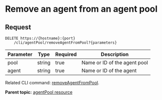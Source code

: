# Remove an agent from an agent pool

## Request

```
DELETE https://{hostname}:{port}
    /cli/agentPool/removeAgentFromPool?{parameters}

```

|Parameter|Type|Required|Description|
|---------|----|--------|-----------|
|pool|string|true|Name or ID of the agent pool|
|agent|string|true|Name or ID of the agent|

Related CLI command: [removeAgentFromPool](udclient_removeagentfrompool.md).

**Parent topic:** [agentPool resource](../../com.udeploy.api.doc/topics/rest_cli_agentpool.md)

